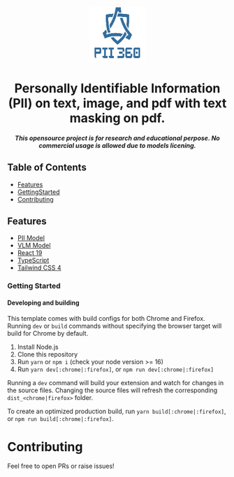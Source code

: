 <div align="center">
<img src="public/icon-128.png" alt="logo"/>
<h1>Personally Identifiable Information (PII) on text, image, and pdf with text masking on pdf.</h1>
<h5>This opensource project is for research and educational perpose. No commercial usage is allowed due to models licening.</h5>
</div>

## Table of Contents

- [Features](#features)
- [GettingStarted](#gettingStarted)
- [Contributing](#contributing)

## Features <a name="features"></a>
- [PII Model](https://huggingface.co/onnx-community/piiranha-v1-detect-personal-information-ONNX)
- [VLM Model](https://huggingface.co/onnx-community/FastVLM-0.5B-ONNX)
- [React 19](https://reactjs.org/)
- [TypeScript](https://www.typescriptlang.org/)
- [Tailwind CSS 4](https://tailwindcss.com/)

### Getting Started <a name="gettingStarted"></a>

#### Developing and building
This template comes with build configs for both Chrome and Firefox. Running
`dev` or `build` commands without specifying the browser target will build
for Chrome by default.

1. Install Node.js
2. Clone this repository
3. Run `yarn` or `npm i` (check your node version >= 16)
4. Run `yarn dev[:chrome|:firefox]`, or `npm run dev[:chrome|:firefox]`

Running a `dev` command will build your extension and watch for changes in the 
source files. Changing the source files will refresh the corresponding 
`dist_<chrome|firefox>` folder.

To create an optimized production build, run `yarn build[:chrome|:firefox]`, or
`npm run build[:chrome|:firefox]`.

# Contributing <a name="contributing"></a>
Feel free to open PRs or raise issues!
